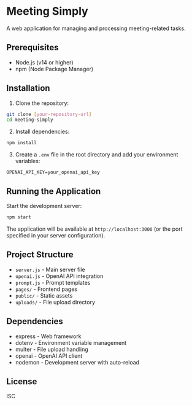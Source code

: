 # Meeting Simply

A web application for managing and processing meeting-related tasks.

## Prerequisites

- Node.js (v14 or higher)
- npm (Node Package Manager)

## Installation

1. Clone the repository:
```bash
git clone [your-repository-url]
cd meeting-simply
```

2. Install dependencies:
```bash
npm install
```

3. Create a `.env` file in the root directory and add your environment variables:
```
OPENAI_API_KEY=your_openai_api_key
```

## Running the Application

Start the development server:
```bash
npm start
```

The application will be available at `http://localhost:3000` (or the port specified in your server configuration).

## Project Structure

- `server.js` - Main server file
- `openai.js` - OpenAI API integration
- `prompt.js` - Prompt templates
- `pages/` - Frontend pages
- `public/` - Static assets
- `uploads/` - File upload directory

## Dependencies

- express - Web framework
- dotenv - Environment variable management
- multer - File upload handling
- openai - OpenAI API client
- nodemon - Development server with auto-reload

## License

ISC 